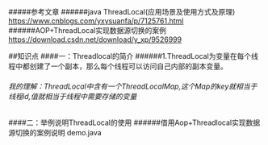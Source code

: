#####参考文章
######java ThreadLocal(应用场景及使用方式及原理)
https://www.cnblogs.com/yxysuanfa/p/7125761.html
######AOP+ThreadLocal实现数据源切换的案例
https://download.csdn.net/download/y_xp/9526999

##知识点
####一：Threadlocal的简介
######1.ThreadLocal为变量在每个线程中都创建了一个副本，那么每个线程可以访问自己内部的副本变量。
######  我的理解：ThreadLocal中含有一个ThreadLocalMap,这个Map的key就相当于线程id,值就相当于线程中需要存储的变量
####二：举例说明ThreadLocal的使用
######借用Aop+Threadlocal实现数据源切换的案例说明 demo.java